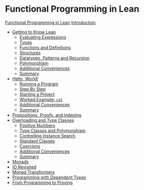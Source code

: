 # Functional Programming in Lean

[Functional Programming in Lean](./title.md)
[Introduction](./introduction.md)

- [Getting to Know Lean](./getting-to-know.md)
  - [Evaluating Expressions](./getting-to-know/evaluating.md)
  - [Types](./getting-to-know/types.md)
  - [Functions and Definitions](./getting-to-know/functions-and-definitions.md)
  - [Structures](./getting-to-know/structures.md)
  - [Datatypes, Patterns and Recursion](./getting-to-know/datatypes-and-patterns.md)
  - [Polymorphism](./getting-to-know/polymorphism.md)
  - [Additional Conveniences](./getting-to-know/conveniences.md)
  - [Summary](./getting-to-know/summary.md)
- [Hello, World!](./hello-world.md)
  - [Running a Program](./hello-world/running-a-program.md)
  - [Step By Step](./hello-world/step-by-step.md)
  - [Starting a Project](./hello-world/starting-a-project.md)
  - [Worked Example: `cat`](./hello-world/cat.md)
  - [Additional Conveniences](./hello-world/conveniences.md)
  - [Summary](./hello-world/summary.md)
- [Propositions, Proofs, and Indexing](props-proofs-indexing.md)
- [Overloading and Type Classes](type-classes.md)
  - [Positive Numbers](type-classes/pos.md)
  - [Type Classes and Polymorphism](type-classes/polymorphism.md)
  - [Controlling Instance Search](type-classes/out-params.md)
  - [Standard Classes](type-classes/standard-classes.md)
  - [Coercions](type-classes/coercion.md)
  - [Additional Conveniences](type-classes/conveniences.md)
  - [Summary](type-classes/summary.md)
- [Monads]()
- [IO Revisited]()
- [Monad Transformers]()
- [Programming with Dependent Types]()
- [From Programming to Proving]()
